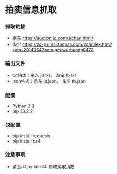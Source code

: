 # 拍卖信息抓取

### 抓取链接
- 京东 https://auction.jd.com/zichan.html/
- 淘宝 https://zc-paimai.taobao.com/zc/index.htm?scm=20140647.sem.pm.wushuang5473

### 输出文件
- txt格式：京东 jd.txt， 淘宝 tb.txt
- json格式：京东 jd.json， 淘宝 tb.json

### 配置
- Python 3.8
- pip 20.2.2

### 包配置
- pip install requests
- pip install bs4

### 注意事项
- 请至JD.py line 40 修改爬取页数
